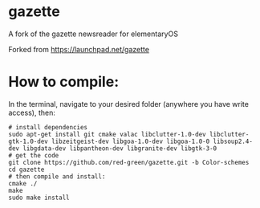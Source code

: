 gazette
=======

A fork of the gazette newsreader for elementaryOS

Forked from https://launchpad.net/gazette

How to compile:
===============

In the terminal, navigate to your desired folder (anywhere you have write access), then:

    # install dependencies  
    sudo apt-get install git cmake valac libclutter-1.0-dev libclutter-gtk-1.0-dev libzeitgeist-dev libgoa-1.0-dev libgoa-1.0-0 libsoup2.4-dev libgdata-dev libpantheon-dev libgranite-dev libgtk-3-0
    # get the code
    git clone https://github.com/red-green/gazette.git -b Color-schemes
    cd gazette
    # then compile and install:
    cmake ./
    make
    sudo make install
